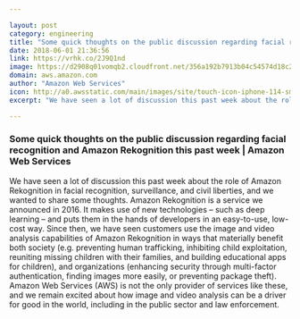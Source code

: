 ```yaml
---

layout: post
category: engineering
title: "Some quick thoughts on the public discussion regarding facial recognition and Amazon Rekognition this past week"
date: 2018-06-01 21:36:56
link: https://vrhk.co/2J9Q1nd
image: https://d2908q01vomqb2.cloudfront.net/356a192b7913b04c54574d18c28d46e6395428ab/2017/06/23/6288c174-a286-4b65-9b3b-6199bfdaa1e0.png
domain: aws.amazon.com
author: "Amazon Web Services"
icon: http://a0.awsstatic.com/main/images/site/touch-icon-iphone-114-smile.png
excerpt: "We have seen a lot of discussion this past week about the role of Amazon Rekognition in facial recognition, surveillance, and civil liberties, and we wanted to share some thoughts. Amazon Rekognition is a service we announced in 2016. It makes use of new technologies – such as deep learning – and puts them in the hands of developers in an easy-to-use, low-cost way. Since then, we have seen customers use the image and video analysis capabilities of Amazon Rekognition in ways that materially benefit both society (e.g. preventing human trafficking, inhibiting child exploitation, reuniting missing children with their families, and building educational apps for children), and organizations (enhancing security through multi-factor authentication, finding images more easily, or preventing package theft). Amazon Web Services (AWS) is not the only provider of services like these, and we remain excited about how image and video analysis can be a driver for good in the world, including in the public sector and law enforcement."

---
```


### Some quick thoughts on the public discussion regarding facial recognition and Amazon Rekognition this past week | Amazon Web Services

We have seen a lot of discussion this past week about the role of Amazon Rekognition in facial recognition, surveillance, and civil liberties, and we wanted to share some thoughts. Amazon Rekognition is a service we announced in 2016. It makes use of new technologies – such as deep learning – and puts them in the hands of developers in an easy-to-use, low-cost way. Since then, we have seen customers use the image and video analysis capabilities of Amazon Rekognition in ways that materially benefit both society (e.g. preventing human trafficking, inhibiting child exploitation, reuniting missing children with their families, and building educational apps for children), and organizations (enhancing security through multi-factor authentication, finding images more easily, or preventing package theft). Amazon Web Services (AWS) is not the only provider of services like these, and we remain excited about how image and video analysis can be a driver for good in the world, including in the public sector and law enforcement.
